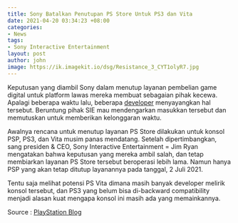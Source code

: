 ```yaml
---
title: Sony Batalkan Penutupan PS Store Untuk PS3 dan Vita
date: 2021-04-20 03:34:23 +08:00
categories:
- News
tags:
- Sony Interactive Entertainment
layout: post
author: john
image: https://ik.imagekit.io/dsg/Resistance_3_CYT1olyR7.jpg
---
```


Keputusan yang diambil Sony dalam menutup layanan pembelian game digital untuk platform lawas mereka membuat sebagaian pihak kecewa. Apalagi beberapa waktu lalu, beberapa [developer](https://disekitargame.com/beberapa-developer-game-ps-vita-tidak-menyangka-psn-vita-tutup/) menyayangkan hal tersebut. Beruntung pihak SIE mau mendengarkan masukkan tersebut dan memutuskan untuk memberikan kelonggaran waktu.

Awalnya rencana untuk menutup layanan PS Store dilakukan untuk konsol PSP, PS3, dan Vita musim panas mendatang. Setelah dipertimbangkan, sang presiden & CEO, Sony Interactive Entertainment = Jim Ryan mengatakan bahwa keputusan yang mereka ambil salah, dan tetap membiarkan layanan PS Store tersebut beroperasi lebih lama. Namun hanya PSP yang akan tetap ditutup layanannya pada tanggal, 2 Juli 2021.

Tentu saja melihat potensi PS Vita dimana masih banyak developer melirik konsol tersebut, dan PS3 yang belum bisa di-backward compatibility menjadi alasan kuat mengapa konsol ini masih ada yang memainkannya.

Source : [PlayStation Blog](https://blog.playstation.com/2021/04/19/playstation-store-on-ps3-and-ps-vita-will-continue-operations/)